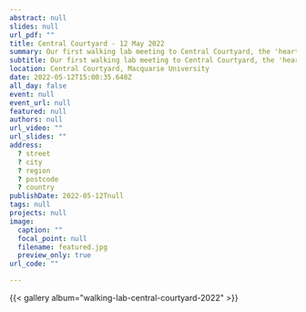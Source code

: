 ```yaml
---
abstract: null
slides: null
url_pdf: ""
title: Central Courtyard - 12 May 2022
summary: Our first walking lab meeting to Central Courtyard, the 'heart' of Wallumattagal Campus.
subtitle: Our first walking lab meeting to Central Courtyard, the 'heart' of Wallumattagal Campus.
location: Central Courtyard, Macquarie University
date: 2022-05-12T15:00:35.648Z
all_day: false
event: null
event_url: null
featured: null
authors: null
url_video: ""
url_slides: ""
address:
  ? street
  ? city
  ? region
  ? postcode
  ? country
publishDate: 2022-05-12Tnull
tags: null
projects: null
image:
  caption: ""
  focal_point: null
  filename: featured.jpg
  preview_only: true
url_code: ""

---
```


{{< gallery album="walking-lab-central-courtyard-2022" >}}
